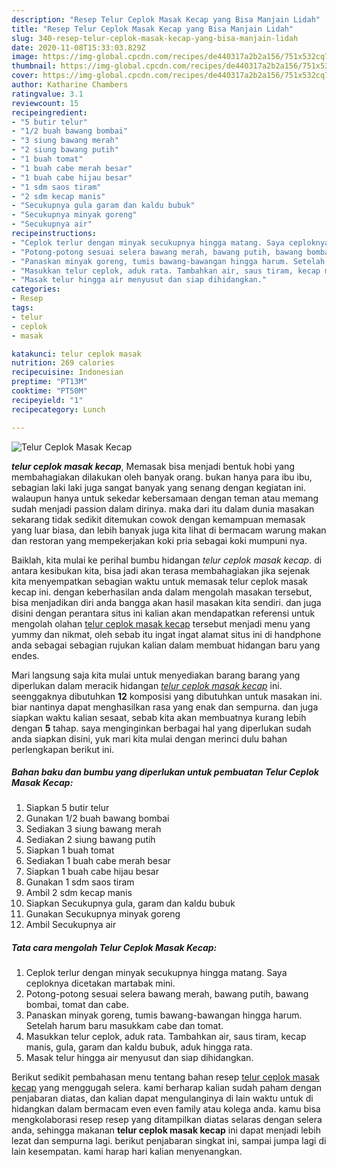 ```yaml
---
description: "Resep Telur Ceplok Masak Kecap yang Bisa Manjain Lidah"
title: "Resep Telur Ceplok Masak Kecap yang Bisa Manjain Lidah"
slug: 340-resep-telur-ceplok-masak-kecap-yang-bisa-manjain-lidah
date: 2020-11-08T15:33:03.829Z
image: https://img-global.cpcdn.com/recipes/de440317a2b2a156/751x532cq70/telur-ceplok-masak-kecap-foto-resep-utama.jpg
thumbnail: https://img-global.cpcdn.com/recipes/de440317a2b2a156/751x532cq70/telur-ceplok-masak-kecap-foto-resep-utama.jpg
cover: https://img-global.cpcdn.com/recipes/de440317a2b2a156/751x532cq70/telur-ceplok-masak-kecap-foto-resep-utama.jpg
author: Katharine Chambers
ratingvalue: 3.1
reviewcount: 15
recipeingredient:
- "5 butir telur"
- "1/2 buah bawang bombai"
- "3 siung bawang merah"
- "2 siung bawang putih"
- "1 buah tomat"
- "1 buah cabe merah besar"
- "1 buah cabe hijau besar"
- "1 sdm saos tiram"
- "2 sdm kecap manis"
- "Secukupnya gula garam dan kaldu bubuk"
- "Secukupnya minyak goreng"
- "Secukupnya air"
recipeinstructions:
- "Ceplok terlur dengan minyak secukupnya hingga matang. Saya ceploknya dicetakan martabak mini."
- "Potong-potong sesuai selera bawang merah, bawang putih, bawang bombai, tomat dan cabe."
- "Panaskan minyak goreng, tumis bawang-bawangan hingga harum. Setelah harum baru masukkam cabe dan tomat."
- "Masukkan telur ceplok, aduk rata. Tambahkan air, saus tiram, kecap manis, gula, garam dan kaldu bubuk, aduk hingga rata."
- "Masak telur hingga air menyusut dan siap dihidangkan."
categories:
- Resep
tags:
- telur
- ceplok
- masak

katakunci: telur ceplok masak 
nutrition: 269 calories
recipecuisine: Indonesian
preptime: "PT13M"
cooktime: "PT50M"
recipeyield: "1"
recipecategory: Lunch

---
```



![Telur Ceplok Masak Kecap](https://img-global.cpcdn.com/recipes/de440317a2b2a156/751x532cq70/telur-ceplok-masak-kecap-foto-resep-utama.jpg)

<b><i>telur ceplok masak kecap</i></b>, Memasak bisa menjadi bentuk hobi yang membahagiakan dilakukan oleh banyak orang. bukan hanya para ibu ibu, sebagian laki laki juga sangat banyak yang senang dengan kegiatan ini. walaupun hanya untuk sekedar kebersamaan dengan teman atau memang sudah menjadi passion dalam dirinya. maka dari itu dalam dunia masakan sekarang tidak sedikit ditemukan cowok dengan kemampuan memasak yang luar biasa, dan lebih banyak juga kita lihat di bermacam warung makan dan restoran yang mempekerjakan koki pria sebagai koki mumpuni nya.

Baiklah, kita mulai ke perihal bumbu hidangan <i>telur ceplok masak kecap</i>. di antara kesibukan kita, bisa jadi akan terasa membahagiakan jika sejenak kita menyempatkan sebagian waktu untuk memasak telur ceplok masak kecap ini. dengan keberhasilan anda dalam mengolah masakan tersebut, bisa menjadikan diri anda bangga akan hasil masakan kita sendiri. dan juga disini dengan perantara situs ini kalian akan mendapatkan referensi untuk mengolah olahan <u>telur ceplok masak kecap</u> tersebut menjadi menu yang yummy dan nikmat, oleh sebab itu ingat ingat alamat situs ini di handphone anda sebagai sebagian rujukan kalian dalam membuat hidangan baru yang endes.




Mari langsung saja kita mulai untuk menyediakan barang barang yang diperlukan dalam meracik hidangan <u><i>telur ceplok masak kecap</i></u> ini. seenggaknya dibutuhkan <b>12</b> komposisi yang dibutuhkan untuk masakan ini. biar nantinya dapat menghasilkan rasa yang enak dan sempurna. dan juga siapkan waktu kalian sesaat, sebab kita akan membuatnya kurang lebih dengan <b>5</b> tahap. saya menginginkan berbagai hal yang diperlukan sudah anda siapkan disini, yuk mari kita mulai dengan merinci dulu bahan perlengkapan berikut ini.

<!--inarticleads1-->

##### Bahan baku dan bumbu yang diperlukan untuk pembuatan Telur Ceplok Masak Kecap:

1. Siapkan 5 butir telur
1. Gunakan 1/2 buah bawang bombai
1. Sediakan 3 siung bawang merah
1. Sediakan 2 siung bawang putih
1. Siapkan 1 buah tomat
1. Sediakan 1 buah cabe merah besar
1. Siapkan 1 buah cabe hijau besar
1. Gunakan 1 sdm saos tiram
1. Ambil 2 sdm kecap manis
1. Siapkan Secukupnya gula, garam dan kaldu bubuk
1. Gunakan Secukupnya minyak goreng
1. Ambil Secukupnya air




<!--inarticleads2-->

##### Tata cara mengolah Telur Ceplok Masak Kecap:

1. Ceplok terlur dengan minyak secukupnya hingga matang. Saya ceploknya dicetakan martabak mini.
1. Potong-potong sesuai selera bawang merah, bawang putih, bawang bombai, tomat dan cabe.
1. Panaskan minyak goreng, tumis bawang-bawangan hingga harum. Setelah harum baru masukkam cabe dan tomat.
1. Masukkan telur ceplok, aduk rata. Tambahkan air, saus tiram, kecap manis, gula, garam dan kaldu bubuk, aduk hingga rata.
1. Masak telur hingga air menyusut dan siap dihidangkan.




Berikut sedikit pembahasan menu tentang bahan resep <u>telur ceplok masak kecap</u> yang menggugah selera. kami berharap kalian sudah paham dengan penjabaran diatas, dan kalian dapat mengulanginya di lain waktu untuk di hidangkan dalam bermacam even even family atau kolega anda. kamu bisa mengkolaborasi resep resep yang ditampilkan diatas selaras dengan selera anda, sehingga makanan <b>telur ceplok masak kecap</b> ini dapat menjadi lebih lezat dan sempurna lagi. berikut penjabaran singkat ini, sampai jumpa lagi di lain kesempatan. kami harap hari kalian menyenangkan.
